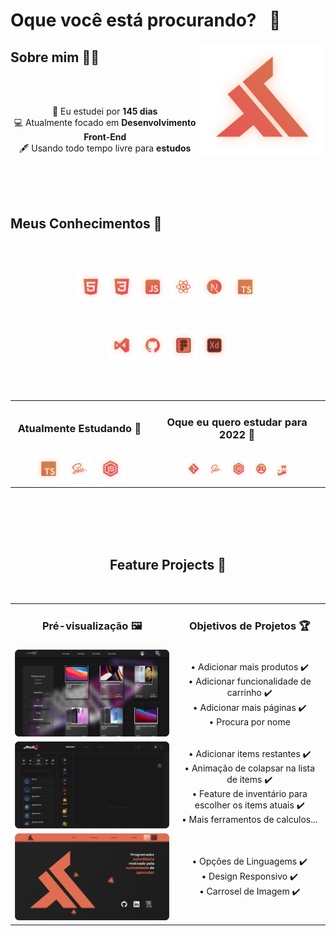 # Oque você está procurando?⠀👀

<img align="right" width="40%" src="./svg/Logo.svg" alt="Logo"/>

## Sobre mim 🚶‍♂️

<br/> <br/>

<p align="center">
    📅 Eu estudei por <b>145 dias</b> <br/>
    💻 Atualmente focado em <b>Desenvolvimento Front-End</b> <br/>
    🖋️ Usando todo tempo livre para <b>estudos</b> <br/>
</p>
<br/> <br/> <br/>

## Meus Conhecimentos 🧠

<br/> <br/>

<p align="center">
    <img width="9%" src="./svg/HTML.svg" alt="HTML">
    <img width="9%" src="./svg/CSS.svg" alt="CSS">
    <img width="9%" src="./svg/JavaScript.svg" alt="JavaScript">
    <img width="9%" src="./svg/React.svg" alt="React">
    <img width="9%" src="./svg/Next.js.svg" alt="Next.js">
    <img width="9%" src="./svg/TypeScript.svg" alt="TypeScript">
</p>

<br/>

<p align="center">
    <img width="9%" src="./svg/VisualCodeStudio.svg" alt="VisualCodeStudio">
    <img width="9%" src="./svg/GitHub.svg" alt="GitHub">
    <img width="9%" src="./svg/Figma.svg" alt="Figma">
    <img width="9%" src="./svg/AdobeXD.svg" alt="AdobeXD">
</p>

<br/> <br/>

<table>
 <tr>
    <td align="center"><h3>Atualmente Estudando 📖</h3></td>
    <td align="center"><h3>Oque eu quero estudar para 2022 🔮</h3></td>
 </tr>
 <tr>
    <td align="center">
        <img width="22%" src="./svg/TypeScript.svg" alt="TypeScript">
        <img width="22%" src="./svg/Sass.svg" alt="Sass">
        <img width="22%" src="./svg/NodeJS.svg" alt="NodeJS">
    </td>
    <td align="center">
        <img width="12%" src="./svg/Git.svg" alt="Git">
        <img width="12%" src="./svg/Sass.svg" alt="Sass">
        <img width="12%" src="./svg/NodeJS.svg" alt="NodeJS">
        <img width="12%" src="./svg/Rust.svg" alt="Rust">
        <img width="10%" src="./svg/Jest.svg" alt="jest">
    </td>
 </tr>
</table>
<br/> <br/> <br/> <br/>

<h2 align="center">Feature Projects 🎉</h2>

<br/>
<table align="center">
 <tr>
    <td align="center"><h3>Pré-visualização 🖼️</h3></td>
    <td align="center"><h3>Objetivos de Projetos 🏆</h3></td>
 </tr>
 <tr>
    <td align="center">
        <img width="400px" src="./image/EzEcommerce.png" alt="EzEcommerce">
    </td>
    <td align="center">
       • Adicionar mais produtos ✔️<br/> 
       • Adicionar funcionalidade de carrinho ✔️<br/> 
       • Adicionar mais páginas ✔️<br/> 
       • Procura por nome <br/> 
    </td>
 <tr>
    <td align="center">
        <img width="400px" src="./image/Mir4cc.png" alt="Mir4cc">
    </td>
    <td align="center">
       • Adicionar items restantes ✔️ <br/> 
       • Animação de colapsar na lista de items ✔️ <br/> 
       • Feature de inventário para escolher os items atuais ✔️ <br/> 
       • Mais ferramentos de calculos... <br/> 
    </td>
 </tr>
 <tr>
    <td align="center">
        <img width="400px" src="./image/Porfolio.png" alt="Porfolio">
    </td>
    <td align="center">
       • Opções de Linguagems ✔️<br/> 
       • Design Responsivo ✔️<br/> 
       • Carrosel de Imagem ✔️<br/> 
    </td>
</table>
